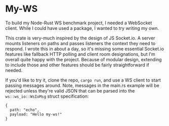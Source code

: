 # My-WS

To build my Node-Rust WS benchmark project, I needed a WebSocket client.
While I could have used a package, I wanted to try writing my own.

This crate is very-much inspired by the design of JS Socket.io. A server mounts
listeners on paths and passes listeners the context they need to respond.
I wrote this in about a day, so it's missing some essential Socket.io features
like fallback HTTP polling and client room designations, but I'm overall quite
happy with the project. Because of modular design, extending to include those
and other features should be fairly straightforward if needed.

If you'd like to try it, clone the repo, `cargo run`, and use a WS client to start
passing messages around. Note, messages in the main.rs example will be rejected unless
they're valid JSON that can be parsed into the `ws::ws_io::WsIoMsg` struct specification:

```
{
  path: "echo",
  payload: "Hello my-ws!"
}
```
